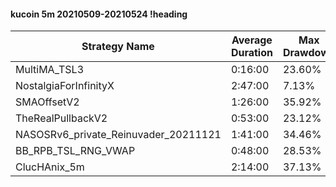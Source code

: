 #### kucoin 5m 20210509-20210524 !heading
| Strategy Name                        | Average Duration | Max Drawdown | Profit Mean | Profit Sum | Profit Total | Trade Count | Win Rate |
| ------------------------------------ | ---------------- | ------------ | ----------- | ---------- | ------------ | ----------- | -------- |
| MultiMA_TSL3                         | 0:16:00          | 23.60%       | 51.88%      | 17795.00%  | 3993.00%     | 343         | 65.89%   |
| NostalgiaForInfinityX                | 2:47:00          | 7.13%        | 292.49%     | 39194.00%  | 6028.00%     | 134         | 98.51%   |
| SMAOffsetV2                          | 1:26:00          | 35.92%       | 51.03%      | 20054.00%  | 2805.00%     | 393         | 59.80%   |
| TheRealPullbackV2                    | 0:53:00          | 23.12%       | 16.95%      | 5239.00%   | 564.00%      | 309         | 38.51%   |
| NASOSRv6_private_Reinuvader_20211121 | 1:41:00          | 34.46%       | 121.95%     | 39267.00%  | 8898.00%     | 322         | 82.92%   |
| BB_RPB_TSL_RNG_VWAP                  | 0:48:00          | 28.53%       | 153.41%     | 70877.00%  | 27890.00%    | 462         | 81.82%   |
| ClucHAnix_5m                         | 2:14:00          | 37.13%       | 48.53%      | 18440.00%  | 3100.00%     | 380         | 80.79%   |
